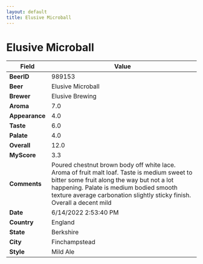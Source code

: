 ```yaml
---
layout: default
title: Elusive Microball
---
```


# Elusive Microball

| Field         | Value     |
|---------------|-----------|
| **BeerID** | 989153 |
| **Beer** | Elusive Microball |
| **Brewer** | Elusive Brewing |
| **Aroma** | 7.0 |
| **Appearance** | 4.0 |
| **Taste** | 6.0 |
| **Palate** | 4.0 |
| **Overall** | 12.0 |
| **MyScore** | 3.3 |
| **Comments** | Poured chestnut brown body off white lace. Aroma of fruit malt loaf. Taste is medium sweet to bitter some fruit along the way but not a lot happening. Palate is medium bodied smooth texture average carbonation slightly sticky finish. Overall a decent mild  |
| **Date** | 6/14/2022 2:53:40 PM |
| **Country** | England |
| **State** | Berkshire |
| **City** | Finchampstead |
| **Style** | Mild Ale |
